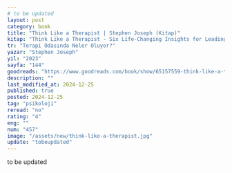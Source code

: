 ```yaml
---
# to be updated
layout: post
category: book
title: "Think Like a Therapist | Stephen Joseph (Kitap)"
kitap: "Think Like a Therapist - Six Life-Changing Insights for Leading a Good Life"
tr: "Terapi Odasında Neler Oluyor?"
yazar: "Stephen Joseph"
yil: "2023"
sayfa: "144"
goodreads: "https://www.goodreads.com/book/show/65157559-think-like-a-therapist"
description: ""
last_modified_at: 2024-12-25
published: true
posted: 2024-12-25
tag: "psikoloji"
reread: "no"
rating: "4"
eng: ""
num: "457"
image: "/assets/new/think-like-a-therapist.jpg"
update: "tobeupdated"
---
```


to be updated
